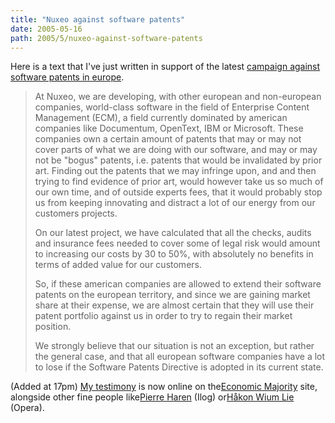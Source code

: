 ```yaml
---
title: "Nuxeo against software patents"
date: 2005-05-16
path: 2005/5/nuxeo-against-software-patents
---
```


Here is a text that I&#39;ve just written in support of the latest <a href="http://www.economic-majority.com/">campaign against software patents in europe</a>.
 
<blockquote>
<p>At Nuxeo, we are developing, with other european and non-european
companies, world-class software in the field of Enterprise Content
Management (ECM), a field currently dominated by american companies like
Documentum, OpenText, IBM or Microsoft. These companies own a certain
amount of patents that may or may not cover parts of what we are doing with
our software, and may or may not be "bogus" patents, i.e. patents that
would be invalidated by prior art. Finding out the patents that we may
infringe upon, and and then trying to find evidence of prior art, would
however take us so much of our own time, and of outside experts fees, that
it would probably stop us from keeping innovating and distract a lot of our
energy from our customers projects.</p>

<p>On our latest project, we have calculated that all the checks, audits and
insurance fees needed to cover some of legal risk would amount to
increasing our costs by 30 to 50%, with absolutely no benefits in terms of
added value for our customers.</p>

<p>So, if these american companies are allowed to extend their software
patents on the european territory, and since we are gaining market share at
their expense, we are almost certain that they will use their patent
portfolio against us in order to try to regain their market position.</p>

<p>We strongly believe that our situation is not an exception, but rather the
general case, and that all european software companies have a lot to lose
if the Software Patents Directive is adopted in its current state.</p>
</blockquote> 

(Added at 17pm) <a href="http://www.economic-majority.com/testimony/nuxeo/">My testimony</a> is 
now online on the<a href="http://www.economic-majority.com/">Economic
Majority</a> site, alongside other fine people like<a href="http://www.economic-majority.com/testimony/ilog/">Pierre Haren</a> 
(Ilog) or<a href="http://www.economic-majority.com/testimony/opera/">H&#229;kon
Wium Lie</a> (Opera).

